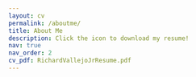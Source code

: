 ```yaml
---
layout: cv
permalink: /aboutme/
title: About Me
description: Click the icon to download my resume!
nav: true
nav_order: 2
cv_pdf: RichardVallejoJrResume.pdf
---
```

